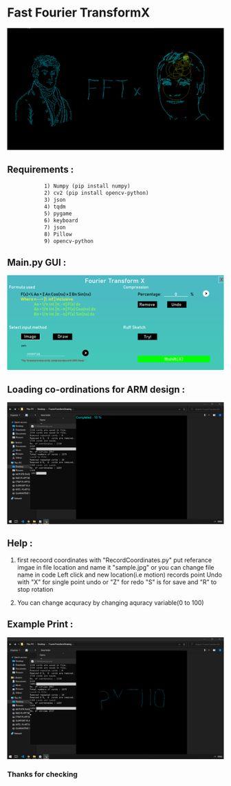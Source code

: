 # Fast Fourier TransformX

 ![GitHub Logo](https://github.com/sandeepyadav1478/Fast_Fourier_Transformation/blob/main/dist/template.png)
 
## Requirements :  
                1) Numpy (pip install numpy)
                2) cv2 (pip install opencv-python)
                3) json
                4) tqdm
                5) pygame
                6) keyboard
                7) json
                8) Pillow
                9) opencv-python
                
                
## Main.py GUI :
![GitHub Logo](https://github.com/sandeepyadav1478/Fast_Fourier_Transformation/blob/main/dist/Screenshot%20(134).png)

## Loading co-ordinations for ARM design :
![GitHub Logo](https://github.com/sandeepyadav1478/Fast_Fourier_Transformation/blob/main/dist/Screenshot%20(136).png)
                
## Help :
  1) first recoord coordinates with "RecordCoordinates.py"
      put referance imgae in file location and name it "sample.jpg" or you can change file name in code
      Left click and new location(i.e motion) records point
      Undo with "X" for single point undo or "Z" for redo
      "S" is for save and "R" to stop rotation
      
  2) You can change acquracy by changing aquracy variable(0 to 100)

## Example Print :
![GitHub Logo](https://github.com/sandeepyadav1478/Fast_Fourier_Transformation/blob/main/dist/Screenshot%20(138).png?raw=true)
  
  ### Thanks for checking
